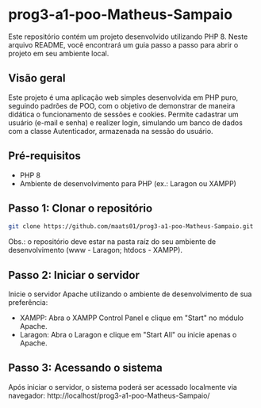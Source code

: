 # prog3-a1-poo-Matheus-Sampaio

Este repositório contém um projeto desenvolvido utilizando PHP 8. Neste arquivo README, você encontrará um guia passo a passo para abrir o projeto em seu ambiente local.

## Visão geral
Este projeto é uma aplicação web simples desenvolvida em PHP puro, seguindo padrões de POO, com o objetivo de demonstrar de maneira didática o funcionamento de sessões e cookies. Permite cadastrar um usuário (e-mail e senha) e realizer login, simulando um banco de dados com a classe Autenticador, armazenada na sessão do usuário.

## Pré-requisitos

- PHP 8
- Ambiente de desenvolvimento para PHP (ex.: Laragon ou XAMPP)

## Passo 1: Clonar o repositório

```bash
git clone https://github.com/maats01/prog3-a1-poo-Matheus-Sampaio.git
```
Obs.: o repositório deve estar na pasta raíz do seu ambiente de desenvolvimento (www - Laragon; htdocs - XAMPP).

## Passo 2: Iniciar o servidor

Inicie o servidor Apache utilizando o ambiente de desenvolvimento de sua preferência:

- XAMPP: Abra o XAMPP Control Panel e clique em "Start" no módulo Apache.
- Laragon: Abra o Laragon e clique em "Start All" ou inicie apenas o Apache.

## Passo 3: Acessando o sistema

Após iniciar o servidor, o sistema poderá ser acessado localmente via navegador: http://localhost/prog3-a1-poo-Matheus-Sampaio/
